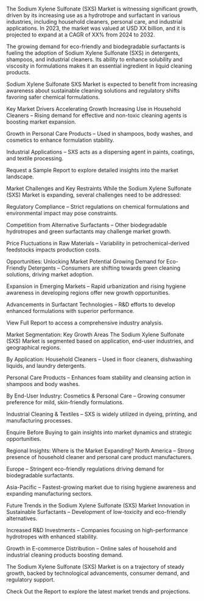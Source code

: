 The Sodium Xylene Sulfonate (SXS) Market is witnessing significant growth, driven by its increasing use as a hydrotrope and surfactant in various industries, including household cleaners, personal care, and industrial applications. In 2023, the market was valued at USD XX billion, and it is projected to expand at a CAGR of XX% from 2024 to 2032.

The growing demand for eco-friendly and biodegradable surfactants is fueling the adoption of Sodium Xylene Sulfonate (SXS) in detergents, shampoos, and industrial cleaners. Its ability to enhance solubility and viscosity in formulations makes it an essential ingredient in liquid cleaning products.

Sodium Xylene Sulfonate SXS Market is expected to benefit from increasing awareness about sustainable cleaning solutions and regulatory shifts favoring safer chemical formulations.

Key Market Drivers Accelerating Growth
Increasing Use in Household Cleaners – Rising demand for effective and non-toxic cleaning agents is boosting market expansion.

Growth in Personal Care Products – Used in shampoos, body washes, and cosmetics to enhance formulation stability.

Industrial Applications – SXS acts as a dispersing agent in paints, coatings, and textile processing.

Request a Sample Report to explore detailed insights into the market landscape.

Market Challenges and Key Restraints
While the Sodium Xylene Sulfonate (SXS) Market is expanding, several challenges need to be addressed:

Regulatory Compliance – Strict regulations on chemical formulations and environmental impact may pose constraints.

Competition from Alternative Surfactants – Other biodegradable hydrotropes and green surfactants may challenge market growth.

Price Fluctuations in Raw Materials – Variability in petrochemical-derived feedstocks impacts production costs.

Opportunities: Unlocking Market Potential
Growing Demand for Eco-Friendly Detergents – Consumers are shifting towards green cleaning solutions, driving market adoption.

Expansion in Emerging Markets – Rapid urbanization and rising hygiene awareness in developing regions offer new growth opportunities.

Advancements in Surfactant Technologies – R&D efforts to develop enhanced formulations with superior performance.

View Full Report to access a comprehensive industry analysis.

Market Segmentation: Key Growth Areas
The Sodium Xylene Sulfonate (SXS) Market is segmented based on application, end-user industries, and geographical regions.

By Application:
Household Cleaners – Used in floor cleaners, dishwashing liquids, and laundry detergents.

Personal Care Products – Enhances foam stability and cleansing action in shampoos and body washes.

By End-User Industry:
Cosmetics & Personal Care – Growing consumer preference for mild, skin-friendly formulations.

Industrial Cleaning & Textiles – SXS is widely utilized in dyeing, printing, and manufacturing processes.

Enquire Before Buying to gain insights into market dynamics and strategic opportunities.

Regional Insights: Where is the Market Expanding?
North America – Strong presence of household cleaner and personal care product manufacturers.

Europe – Stringent eco-friendly regulations driving demand for biodegradable surfactants.

Asia-Pacific – Fastest-growing market due to rising hygiene awareness and expanding manufacturing sectors.

Future Trends in the Sodium Xylene Sulfonate (SXS) Market
Innovation in Sustainable Surfactants – Development of low-toxicity and eco-friendly alternatives.

Increased R&D Investments – Companies focusing on high-performance hydrotropes with enhanced stability.

Growth in E-commerce Distribution – Online sales of household and industrial cleaning products boosting demand.

The Sodium Xylene Sulfonate (SXS) Market is on a trajectory of steady growth, backed by technological advancements, consumer demand, and regulatory support.

Check Out the Report to explore the latest market trends and projections.
